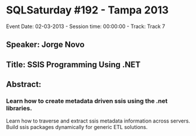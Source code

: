 # SQLSaturday #192 - Tampa 2013
Event Date: 02-03-2013 - Session time: 00:00:00 - Track: Track 7
## Speaker: Jorge Novo
## Title: SSIS Programming Using .NET
## Abstract:
### Learn how to create metadata driven ssis using the .net libraries. 
Learn how to traverse and extract ssis metadata information across servers.
Build ssis packages dynamically for generic ETL solutions. 
